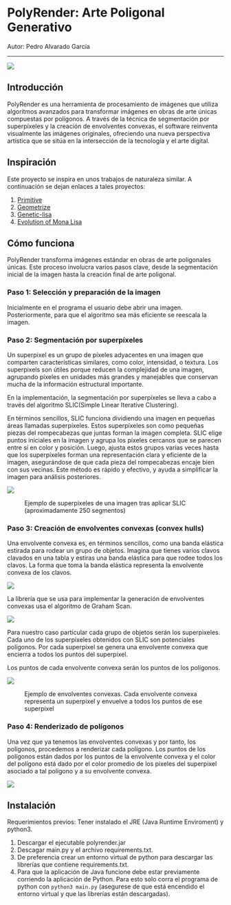 # PolyRender: Arte Poligonal Generativo

Autor: Pedro Alvarado García

---

![](image1.png)

## Introducción
PolyRender es una herramienta de procesamiento de imágenes que utiliza algoritmos avanzados para transformar imágenes en obras de arte únicas compuestas por polígonos. A través de la técnica de segmentación por superpíxeles y la creación de envolventes convexas, el software reinventa visualmente las imágenes originales, ofreciendo una nueva perspectiva artística que se sitúa en la intersección de la tecnología y el arte digital.

## Inspiración
Este proyecto se inspira en unos trabajos de naturaleza similar. A continuación se dejan enlaces a tales proyectos:
1. [Primitive](https://github.com/fogleman/primitive)
2. [Geometrize](https://github.com/Tw1ddle/geometrize)
3. [Genetic-lisa](https://github.com/peterbraden/genetic-lisa)
4. [Evolution of Mona Lisa](https://rogerjohansson.blog/2008/12/07/genetic-programming-evolution-of-mona-lisa/)

## Cómo funciona
PolyRender transforma imágenes estándar en obras de arte poligonales únicas. Este proceso involucra varios pasos clave, desde la segmentación inicial de la imagen hasta la creación final de arte poligonal.

### Paso 1: Selección y preparación de la imagen
Inicialmente en el programa el usuario debe abrir una imagen. Posteriormente, para que el algoritmo sea más eficiente se reescala la imagen.

### Paso 2: Segmentación por superpíxeles
Un superpixel es un grupo de píxeles adyacentes en una imagen que comparten características similares, como color, intensidad, o textura. Los superpixels son útiles porque reducen la complejidad de una imagen, agrupando píxeles en unidades más grandes y manejables que conservan mucha de la información estructural importante.

En la implementación, la segmentación por superpíxeles se lleva a cabo a través del algoritmo SLIC(Simple Linear Iterative Clustering).

En términos sencillos, SLIC funciona dividiendo una imagen en pequeñas áreas llamadas superpíxeles. Estos superpíxeles son como pequeñas piezas del rompecabezas que juntas forman la imagen completa. SLIC elige puntos iniciales en la imagen y agrupa los píxeles cercanos que se parecen entre sí en color y posición. Luego, ajusta estos grupos varias veces hasta que los superpíxeles forman una representación clara y eficiente de la imagen, asegurándose de que cada pieza del rompecabezas encaje bien con sus vecinas. Este método es rápido y efectivo, y ayuda a simplificar la imagen para análisis posteriores.

![](slic_example.png)
<figure>
    <figcaption>Ejemplo de superpixeles de una imagen tras aplicar SLIC (aproximadamente 250 segmentos)</figcation>
</figure>

### Paso 3: Creación de envolventes convexas (convex hulls)
Una envolvente convexa es, en términos sencillos, como una banda elástica estirada para rodear un grupo de objetos. Imagina que tienes varios clavos clavados en una tabla y estiras una banda elástica para que rodee todos los clavos. La forma que toma la banda elástica representa la envolvente convexa de los clavos.

![](convex_hull.png)

La librería que se usa para implementar la generación de envolventes convexas usa el algoritmo de Graham Scan.

![](graham_scan.gif)

Para nuestro caso particular cada grupo de objetos serán los superpixeles. Cada uno de los superpixeles obtenidos con SLIC son potenciales polígonos. Por cada superpixel se genera una envolvente convexa que encierra a todos los puntos del superpixel.

Los puntos de cada envolvente convexa serán los puntos de los polígonos.

![](convex_hull_example.png)
<figure>
    <figcaption>Ejemplo de envolventes convexas. Cada envolvente convexa representa un superpixel y envuelve a todos los puntos de ese superpixel</figcation>
</figure>

### Paso 4: Renderizado de polígonos
Una vez que ya tenemos las envolventes convexas y por tanto, los polígonos, procedemos a renderizar cada polígono. Los puntos de los polígonos están dados por los puntos de la envolvente convexa y el color del polígono está dado por el color promedio de los pixeles del superpixel asociado a tal polígono y a su envolvente convexa.

![](example.gif)

## Instalación

Requerimientos previos: Tener instalado el JRE (Java Runtime Enviroment) y python3.

1. Descargar el ejecutable polyrender.jar
2. Descagar main.py y el archivo requirements.txt.
3. De preferencia crear un entorno virtual de python para descargar las librerías que contiene requirements.txt.
4. Para que la aplicación de Java funcione debe estar previamente corriendo la aplicación de Python. Para esto solo corra el programa de python con `python3 main.py` (asegurese de que está encendido el entorno virtual y que las librerías están descargadas).